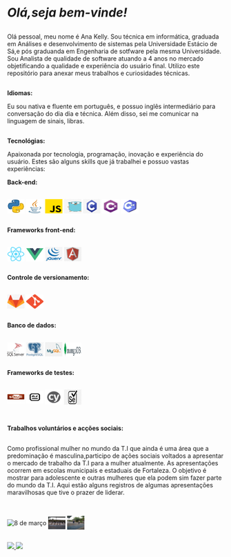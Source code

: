 # **_Olá,seja bem-vinde!_**


   ##
  Olá pessoal, meu nome é Ana Kelly. Sou técnica em informática, graduada em Análises e desenvolvimento de sistemas pela Universidade Estácio de Sá,e pós graduanda em Engenharia de sotfware pela mesma Universidade. Sou Analista de qualidade de software atuando a 4 anos no mercado objetificando a qualidade e experiência do usuário final. Utilizo este repositório para anexar meus trabalhos e curiosidades técnicas. 
 
##
**Idiomas:**

  Eu sou nativa e fluente em português, e possuo inglês intermediário para conversação do dia dia e técnica. Além disso, sei me comunicar na linguagem de sinais, libras. 

   ##

**Tecnológias:**

  Apaixonada por tecnologia, programação, inovação e experiência do usuário. Estes são alguns skills que já trabalhei e possuo vastas experiências:

  **Back-end:**
  
<div style="display: inline_block"><br>

<img align="center" alt="python" height="33" width="40"  src="images/python.png"/>
<img align="center" alt="java" height="33" width="40" src="images/java.png"/>
<img align="center" alt="javascript" height="33" width="40" src="images/javascript.png"/>
<img align="center" alt="GO" height="33" width="40" src="images/Go.png"/>
<img align="center" alt="c" height="33" width="40" src="images/c.jpg"/>
<img align="center" alt="c#" height="33" width="40" src="images/c2.png"/>
<img align="center" alt="c++" height="33" width="40" src="images/c++.webp"/>
</div>

##

**Frameworks front-end:**
<div style="display: inline_block"><br>
<img align="center" alt="react" height="33" width="40"  src="images/react.png"/>
<img align="center" alt="vuejs" height="33" width="40" src="images/vuejs.png"/>
<img align="center" alt="jquery" height="33" width="40" src="images/jquery.png"/>
<img align="center" alt="angular" height="33" width="40" src="images/angular.png"/> 
</div>

##

**Controle de versionamento:**

<div style="display: inline_block"><br>

<img align="center" alt="gitlab" height="33" width="40"  src="images/gitlab.png">
<img align="center" alt="git" height="33" width="40"  src="images/git.png">
</div>

##

 **Banco de dados:**
<div style="display: inline_block"><br>

<img align="center" alt="sqlserver" height="33" width="40"  src="images/sqlserver.svg">
<img align="center" alt="postgree" height="33" width="40"  src="images/postgree.png">
<img align="center" alt="mysql" height="33" width="40"  src="images/mysql.png">
<img align="center" alt="MongoDB" height="33" width="40"  src="images/MongoDB.png">
 </div>

 ##

  **Frameworks de testes:**
  
  <div style="display: inline_block"><br>
  <img align="center" alt="sikuli" height="32" width="40" src="images/sikuli.png">
  <img align="center" alt="Robotframework" height="29" width="40" src="images/Robotframework.png">
  <img align="center" alt="cypress" height="35" width="40" src="images/cypress.png">
  <img align="center" alt="selenium" height="35" width="40" src="images/selenium.png">
  </div>
  <br>


   ##

  **Trabalhos voluntários e acções sociais:**
  ##

  Como profissional mulher no mundo da T.I que ainda é uma área que a predominação é masculina,participo de ações sociais voltados a apresentar o mercado de trabalho da T.I para a mulher atualmente. As apresentações ocorrem em escolas municipais e estaduais de Fortaleza. O objetivo é mostrar para adolescente e outras mulheres que ela podem sim fazer parte do mundo da T.I.
  Aqui estão alguns registros de algumas apresentações maravilhosas que tive o prazer de liderar.
##
  <div style="display: inline_block"><br>

  <img align="center" alt="8 de março" height="32" width="40" src="images/8 de março.jpg">
  <img align="center" alt="apresentação" height="29" width="40" src="images/apresentação.jpg">
  <img align="center" alt="apresentação2" height="32" width="40" src="images/apresentação2.jpg">

  </div>


##

<div> 
  <a href = "mailto:kellyholanda59@gmail.com"><img src="https://img.shields.io/badge/Gmail-D14836?style=for-the-badge&logo=gmail&logoColor=white" target="_blank">   </a>
  <a href="https://www.linkedin.com/in/ana-kelly-holanda-2220a418b/" target="_blank"><img src="https://img.shields.io/badge/LinkedIn-0077B5?style=for-the-badge&logo=linkedin&logoColor=white" target="_blank"></a>
</div>